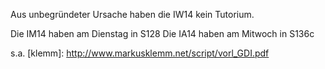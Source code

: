 Aus unbegründeter Ursache haben die IW14 kein Tutorium.

Die IM14 haben am Dienstag in S128
Die IA14 haben am Mitwoch in S136c

s.a.
[klemm]: http://www.markusklemm.net/script/vorl_GDI.pdf
